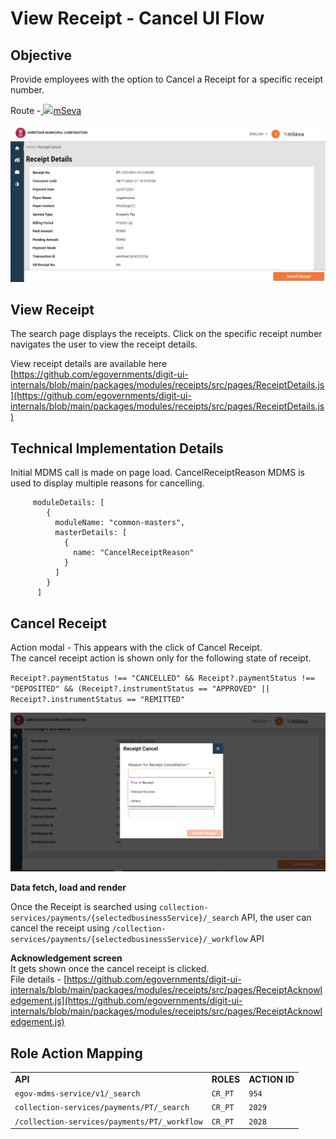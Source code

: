 # View Receipt - Cancel UI Flow

## **Objective**

Provide employees with the option to Cancel a Receipt for a specific receipt number.

Route -[ ![](https://cdn.jsdelivr.net/npm/@egovernments/digit-ui-css/img/browser-icon.png)mSeva](https://qa.digit.org/digit-ui/employee/receipts/details/PT/PT%2F107%2F2021-22%2F226438)

![](<../../../../../.gitbook/assets/image (236).png>)

## **View Receipt**

The search page displays the receipts. Click on the specific receipt number navigates the user to view the receipt details.

View receipt details are available here [https://github.com/egovernments/digit-ui-internals/blob/main/packages/modules/receipts/src/pages/ReceiptDetails.js](https://github.com/egovernments/digit-ui-internals/blob/main/packages/modules/receipts/src/pages/ReceiptDetails.js)

## **Technical Implementation Details**

Initial MDMS call is made on page load. CancelReceiptReason MDMS is used to display multiple reasons for cancelling.

```
     moduleDetails: [
        {
          moduleName: "common-masters",
          masterDetails: [
            {
              name: "CancelReceiptReason"
            }
          ]
        }
      ]
```

## **Cancel Receipt**

Action modal - This appears with the click of Cancel Receipt.\
The cancel receipt action is shown only for the following state of receipt.

`Receipt?.paymentStatus !== "CANCELLED" && Receipt?.paymentStatus !== "DEPOSITED" && (Receipt?.instrumentStatus == "APPROVED" || Receipt?.instrumentStatus == "REMITTED"`

![](<../../../../../.gitbook/assets/image (224).png>)

**Data fetch, load and render**

Once the Receipt is searched using `collection-services/payments/{selectedbusinessService}/_search` API, the user can cancel the receipt using `/collection-services/payments/{selectedbusinessService}/_workflow` API

**Acknowledgement screen**\
It gets shown once the cancel receipt is clicked.\
File details - [https://github.com/egovernments/digit-ui-internals/blob/main/packages/modules/receipts/src/pages/ReceiptAcknowledgement.js](https://github.com/egovernments/digit-ui-internals/blob/main/packages/modules/receipts/src/pages/ReceiptAcknowledgement.js)

## **Role Action Mapping**

|                                              |           |               |
| -------------------------------------------- | --------- | ------------- |
| **API**                                      | **ROLES** | **ACTION ID** |
| `egov-mdms-service/v1/_search`               | `CR_PT`   | `954`         |
| `collection-services/payments/PT/_search`    | `CR_PT`   | `2029`        |
| `/collection-services/payments/PT/_workflow` | `CR_PT`   | `2028`        |
